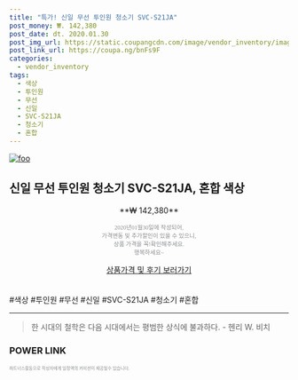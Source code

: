 ```yaml
--- 
title: "특가! 신일 무선 투인원 청소기 SVC-S21JA" 
post_money: ₩. 142,380 
post_date: dt. 2020.01.30 
post_img_url: https://static.coupangcdn.com/image/vendor_inventory/images/2017/01/10/16/5/4cf34df0-9e08-453e-b01b-d539031d1931.jpg 
post_link_url: https://coupa.ng/bnFs9F 
categories: 
  - vendor_inventory 
tags: 
  - 색상 
  - 투인원 
  - 무선 
  - 신일 
  - SVC-S21JA 
  - 청소기 
  - 혼합 
--- 
```

[![foo](https://static.coupangcdn.com/image/vendor_inventory/images/2017/01/10/16/5/4cf34df0-9e08-453e-b01b-d539031d1931.jpg)](https://coupa.ng/bnFs9F) 

## 신일 무선 투인원 청소기 SVC-S21JA, 혼합 색상 
<p style="text-align: center;">**₩ 142,380**</p> 
<p style="text-align: center;"><span style="color: #898c8f; font-family: Georgia,Times,serif; font-size: 0.75em;">2020년01월30일에 작성되어, <br>가격변동 및 추가할인이 있을 수 있으니,<br> 상품 가격을 꼭!확인해주세요.<br>행복하세요~</span> 
</p>	 
<div markdown="0" style="text-align: center;"><a href="https://coupa.ng/bnFs9F" class="btn btn--success">상품가격 및 후기 보러가기</a></div> 
<br><br> 
  #색상 #투인원 #무선 #신일 #SVC-S21JA #청소기 #혼합 
<hr> 

> 한 시대의 철학은 다음 시대에서는 평범한 상식에 불과하다. - 헨리 W. 비치 


### POWER LINK


<span style="color: #898c8f; font-family: Georgia,Times,serif; font-size: 0.55em;">파트너스활동으로 작성자에게 일정액의 커미션이 제공될수 있습니다.</span> 

